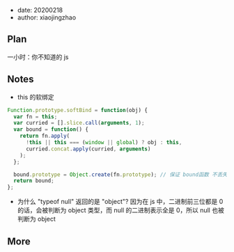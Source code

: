 - date: 20200218
- author: xiaojingzhao

## Plan

一小时：你不知道的 js

## Notes

- this 的软绑定

```js
Function.prototype.softBind = function(obj) {
  var fn = this;
  var curried = [].slice.call(arguments, 1);
  var bound = function() {
    return fn.apply(
      !this || this === (window || global) ? obj : this,
      curried.concat.apply(curried, arguments)
    );
  };

  bound.prototype = Object.create(fn.prototype); // 保证 bound函数 不丢失原型链。bound.prototyp.__proto__ === fn.prototype
  return bound;
};
```

- 为什么 "typeof null" 返回的是 "object"?
  因为在 js 中，二进制前三位都是 0 的话，会被判断为 object 类型，而 null 的二进制表示全是 0，所以 null 也被判断为 object

## More
